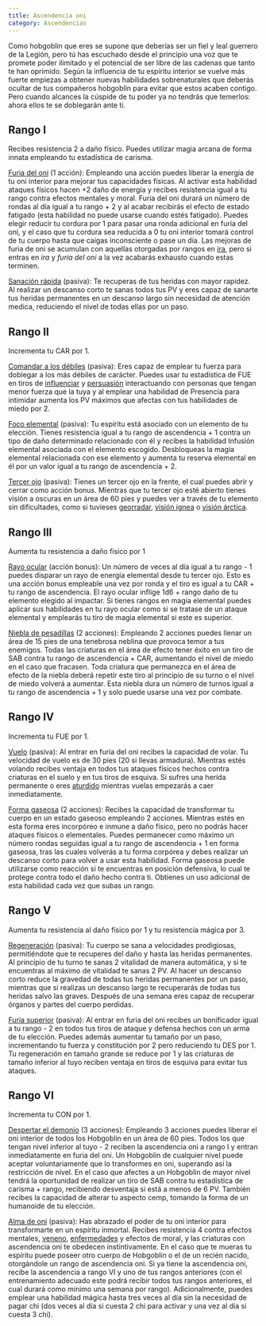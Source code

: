 ```yaml
---
title: Ascendencia oni
category: Ascendencias
---
```


Como hobgoblin que eres se supone que deberías ser un fiel y leal guerrero de la Legión, pero tú has escuchado desde el principio una voz que te promete poder ilimitado y el potencial de ser libre de las cadenas que tanto te han oprimido. Según la influencia de tu espíritu interior se vuelve más fuerte empiezas a obtener nuevas habilidades sobrenaturales que deberás ocultar de tus compañeros hobgoblin para evitar que estos acaben contigo. Pero cuando alcances la cúspide de tu poder ya no tendrás que temerlos: ahora ellos te se doblegarán ante ti.

## Rango I

Recibes resistencia 2 a daño físico. Puedes utilizar magia arcana de forma innata empleando tu estadística de carisma.

<u>Furia del oni</u> (1 acción): Empleando una acción puedes liberar la energía de tu oni interior para mejorar tus capacidades físicas. Al activar esta habilidad ataques físicos hacen +2 daño de energía y recibes resistencia igual a tu rango contra efectos mentales y moral. Furia del oni durará un número de rondas al día igual a tu rango + 2 y al acabar recibirás el efecto de estado fatigado (esta habilidad no puede usarse cuando estés fatigado). Puedes elegir reducir tu cordura por 1 para pasar una ronda adicional en furia del oni, y el caso que tu cordura sea reducida a 0 tu oni interior tomará control de tu cuerpo hasta que caigas inconsciente o pase un día. Las mejoras de furia de oni se acumulan con aquellas otorgadas por rangos en [ira](https://raldamain.com/rules/Rangos/Combate/ira.html), pero si entras en *ira* y *furia del oni* a la vez acabarás exhausto cuando estas terminen.

<u>Sanación rápida</u> (pasiva): Te recuperas de tus heridas con mayor rapidez. Al realizar un descanso corto te sanas todos tus PV y eres capaz de sanarte tus heridas permanentes en un descanso largo sin necesidad de atención medica, reduciendo el nivel de todas ellas por un paso.

## Rango II

Incrementa tu CAR por 1.

<u>Comandar a los débiles</u> (pasiva): Eres capaz de emplear tu fuerza para doblegar a los más débiles de carácter. Puedes usar tu estadística de FUE en tiros de [influenciar](https://raldamain.com/rules/Rangos/Social/influenciar.html) y [persuasión](https://raldamain.com/rules/Crear%20personajes/talentos.html) interactuando con personas que tengan menor fuerza que la tuya y al emplear una habilidad de Presencia para intimidar aumenta los PV máximos que afectas con tus habilidades de miedo por 2.

<u>Foco elemental</u> (pasiva): Tu espíritu está asociado con un elemento de tu elección. Tienes resistencia igual a tu rango de ascendencia + 1 contra un tipo de daño determinado relacionado con él y recibes la habilidad Infusión elemental asociada con el elemento escogido. Desbloqueas la magia elemental relacionada con ese elemento y aumenta tu reserva elemental en él por un valor igual a tu rango de ascendencia + 2.

<u>Tercer ojo</u> (pasiva): Tienes un tercer ojo en la frente, el cual puedes abrir y cerrar como acción bonus. Mientras que tu tercer ojo esté abierto tienes visión a oscuras en un área de 60 pies y puedes ver a través de tu elemento sin dificultades, como si tuvieses [georradar](https://raldamain.com/rules/Rangos/Ascendencias/ascendencia%20de%20tierra.html#rango-ii), [visión ígnea](https://raldamain.com/rules/Rangos/Ascendencias/ascendencia%20de%20fuego.html#rango-ii) o [visión árctica](https://raldamain.com/rules/Rangos/Ascendencias/ascendencia%20boreal.html#rango-ii).

## Rango III

Aumenta tu resistencia a daño físico por 1

<u>Rayo ocular</u> (acción bonus): Un número de veces al día igual a tu rango - 1 puedes disparar un rayo de energía elemental desde tu tercer ojo. Esto es una acción bonus empleable una vez por ronda y el tiro es igual a tu CAR +  tu rango de ascendencia. El rayo ocular inflige 1d6 + rango daño de tu elemento elegido al impactar. Si tienes rangos en magia elemental puedes aplicar sus habilidades en tu rayo ocular como si se tratase de un ataque elemental y emplearás tu tiro de magia elemental si este es superior.

<u>Niebla de pesadillas</u> (2 acciones): Empleando 2 acciones puedes llenar un área de 15 pies de una tenebrosa neblina que provoca temor a tus enemigos. Todas las criaturas en el área de efecto tener éxito en un tiro de SAB contra tu rango de ascendencia + CAR, aumentando el nivel de miedo en el caso que fracasen. Toda criatura que permanezca en el área de efecto de la niebla deberá repetir este tiro al principio de su turno o el nivel de miedo volverá a aumentar. Esta niebla dura un número de turnos igual a tu rango de ascendencia + 1 y solo puede usarse una vez por combate.

## Rango IV

Incrementa tu FUE por 1.

<u>Vuelo</u> (pasiva): Al entrar en furia del oni recibes la capacidad de volar. Tu velocidad de vuelo es de 30 pies (20 si llevas armadura). Mientras estés volando recibes ventaja en todos tus ataques físicos hechos contra criaturas en el suelo y en tus tiros de esquiva. Si sufres una herida permanente o eres [aturdido](https://raldamain.com/rules/Reglas%20principales/Efectos%20de%20estado.html#aturdida) mientras vuelas empezarás a caer inmediatamente.

<u>Forma gaseosa</u> (2 acciones): Recibes la capacidad de transformar tu cuerpo en un estado gaseoso empleando 2 acciones. Mientras estés en esta forma eres incorpóreo e inmune a daño físico, pero no podrás hacer ataques físicos o elementales. Puedes permanecer como máximo un número rondas seguidas igual a tu rango de ascendencia + 1 en forma gaseosa, tras las cuales volverás a tu forma corpórea y debes realizar un descanso corto para volver a usar esta habilidad. Forma gaseosa puede utilizarse como reacción si te encuentras en posición defensiva, lo cual te protege contra todo el daño hecho contra ti. Obtienes un uso adicional de esta habilidad cada vez que subas un rango.

## Rango V

Aumenta tu resistencia al daño físico por 1 y tu resistencia mágica por 3.

<u>Regeneración</u> (pasiva): Tu cuerpo se sana a velocidades prodigiosas, permitiéndote que te recuperes del daño y hasta las heridas permanentes. Al principio de tu turno te sanas 2 vitalidad de manera automática, y si te encuentras al máximo de vitalidad te sanas 2 PV. Al hacer un descanso corto reduce la gravedad de todas tus heridas permanentes por un paso, mientras que si realizas un descanso largo te recuperarás de todas tus heridas salvo las graves. Después de una semana eres capaz de recuperar órganos y partes del cuerpo perdidas.

<u>Furia superior</u> (pasiva): Al entrar en furia del oni recibes un bonificador igual a tu rango - 2 en todos tus tiros de ataque y defensa hechos con un arma de tu elección. Puedes además aumentar tu tamaño por un paso, incrementando tu fuerza y constitución por 2 pero reduciendo tu DES por 1. Tu regeneración en tamaño grande se reduce por 1 y las criaturas de tamaño inferior al tuyo reciben ventaja en tiros de esquiva para evitar tus ataques.

## Rango VI

Incrementa tu CON por 1.

<u>Despertar el demonio</u> (3 acciones): Empleando 3 acciones puedes liberar el oni interior de todos los Hobgoblin en un área de 60 pies. Todos los que tengan nivel inferior al tuyo - 2 reciben la ascendencia oni a rango I y entran inmediatamente en furia del oni. Un Hobgoblin de cualquier nivel puede aceptar voluntariamente que lo transformes en oni, superando así la restricción de nivel. En el caso que afectes a un Hobgoblin de mayor nivel tendrá la oportunidad de realizar un tiro de SAB contra tu estadística de carisma + rango, recibiendo desventaja si está a menos de 6 PV. También recibes la capacidad de alterar tu aspecto cemp, tomando la forma de un humanoide de tu elección.

<u>Alma de oni</u> (pasiva): Has abrazado el poder de tu oni interior para transformarte en un espíritu inmortal. Recibes resistencia 4 contra efectos mentales, [veneno](https://raldamain.com/rules/Reglas%20adicionales/venenos_enfermedades.html#venenos), [enfermedades](https://raldamain.com/rules/Reglas%20adicionales/venenos_enfermedades.html#enfermedades) y efectos de moral, y las criaturas con ascendencia oni te obedecen instintivamente. En el caso que te mueras tu espíritu puede poseer otro cuerpo de Hobgoblin o el de un recién nacido, otorgándole un rango de ascendencia oni. Si ya tiene la ascendencia oni, recibe la ascendencia a rango VI y uno de tus rangos anteriores (con el entrenamiento adecuado este podrá recibir todos tus rangos anteriores, el cual durará como mínimo una semana por rango). Adicionalmente, puedes emplear una habilidad mágica hasta tres veces al día sin la necesidad de pagar chi (dos veces al día si cuesta 2 chi para activar y una vez al día si cuesta 3 chi).

